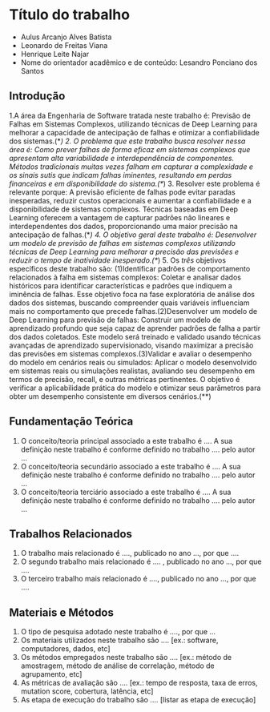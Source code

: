 # Título do trabalho

* Aulus Arcanjo Alves Batista
* Leonardo de Freitas Viana
* Henrique Leite Najar
* Nome do orientador acadêmico e de conteúdo: Lesandro Ponciano dos Santos


## Introdução

1.A área da Engenharia de Software tratada neste trabalho é: Previsão de Falhas em Sistemas Complexos, utilizando técnicas de Deep Learning para melhorar a capacidade de antecipação de falhas e otimizar a confiabilidade dos sistemas.(\**)
2. O problema que este trabalho busca resolver nessa área é: Como prever falhas de forma eficaz em sistemas complexos que apresentam alta variabilidade e interdependência de componentes. Métodos tradicionais muitas vezes falham em capturar a complexidade e os sinais sutis que indicam falhas iminentes, resultando em perdas financeiras e em disponibilidade do sistema.(\**) 
3. Resolver este problema é relevante porque: A previsão eficiente de falhas pode evitar paradas inesperadas, reduzir custos operacionais e aumentar a confiabilidade e a disponibilidade de sistemas complexos. Técnicas baseadas em Deep Learning oferecem a vantagem de capturar padrões não lineares e interdependentes dos dados, proporcionando uma maior precisão na antecipação de falhas.(\**) 
4. O objetivo geral deste trabalho é: Desenvolver um modelo de previsão de falhas em sistemas complexos utilizando técnicas de Deep Learning para melhorar a precisão das previsões e reduzir o tempo de inatividade inesperado.(\**) 
5. Os *três* objetivos específicos deste trabalho são: (1)Identificar padrões de comportamento relacionados à falha em sistemas complexos: Coletar e analisar dados históricos para identificar características e padrões que indiquem a iminência de falhas. Esse objetivo foca na fase exploratória de análise dos dados dos sistemas, buscando compreender quais variáveis influenciam mais no comportamento que precede falhas.(2)Desenvolver um modelo de Deep Learning para previsão de falhas: Construir um modelo de aprendizado profundo que seja capaz de aprender padrões de falha a partir dos dados coletados. Este modelo será treinado e validado usando técnicas avançadas de aprendizado supervisionado, visando maximizar a precisão das previsões em sistemas complexos.(3)Validar e avaliar o desempenho do modelo em cenários reais ou simulados: Aplicar o modelo desenvolvido em sistemas reais ou simulações realistas, avaliando seu desempenho em termos de precisão, recall, e outras métricas pertinentes. O objetivo é verificar a aplicabilidade prática do modelo e otimizar seus parâmetros para obter um desempenho consistente em diversos cenários.(\**) 

## Fundamentação Teórica

1. O conceito/teoria principal associado a este trabalho é ....  A sua definição neste trabalho  é conforme definido no trabalho .... pelo autor ...
1. O conceito/teoria secundário associado a este trabalho é ....  A sua definição neste trabalho é conforme definido no trabalho .... pelo autor ...
1. O conceito/teoria terciário associado a este trabalho é ....  A sua definição neste trabalho é conforme definido no trabalho .... pelo autor ...

## Trabalhos Relacionados

1. O trabalho mais relacionado é ...., publicado no ano ..., por que ....
1. O segundo trabalho mais relacionado é .... , publicado no ano ..., por que ....
1. O terceiro trabalho mais relacionado é ...., publicado no ano ...,  por que ....

## Materiais e Métodos

1. O tipo de pesquisa adotado neste trabalho é ...., por que ...
1. Os materiais utilizados neste trabalho são .... [ex.: software, computadores, dados, etc]
1. Os métodos empregados neste trabalho são .... [ex.: método de amostragem, método de análise de correlação, método de agrupamento, etc]
1. As métricas de avaliação são .... [ex.: tempo de resposta, taxa de erros, mutation score, cobertura, latência, etc]
1. As etapa de execução do trabalho são .... [listar as etapa de execução]
